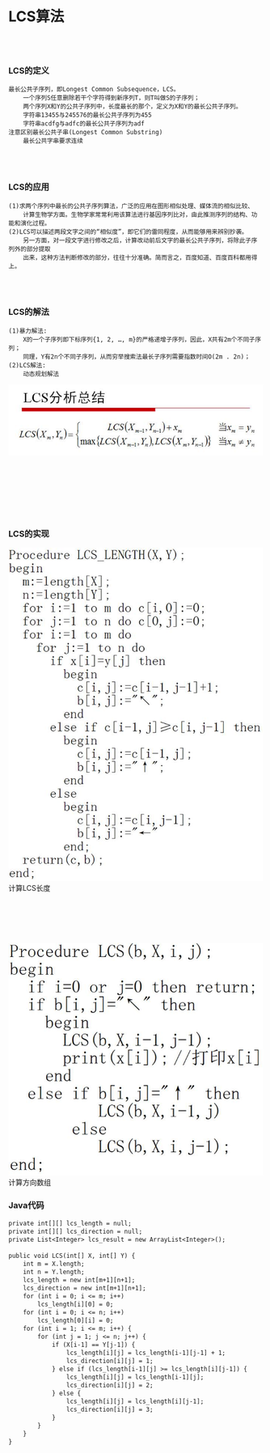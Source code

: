 # LCS算法

<br><br>

### LCS的定义
```
最长公共子序列，即Longest Common Subsequence，LCS。
	一个序列S任意删除若干个字符得到新序列T，则T叫做S的子序列；
	两个序列X和Y的公共子序列中，长度最长的那个，定义为X和Y的最长公共子序列。
	字符串13455与245576的最长公共子序列为455
	字符串acdfg与adfc的最长公共子序列为adf
注意区别最长公共子串(Longest Common Substring)
	最长公共字串要求连续
```

<br><br>

### LCS的应用
```
(1)求两个序列中最长的公共子序列算法，广泛的应用在图形相似处理、媒体流的相似比较、
	计算生物学方面。生物学家常常利用该算法进行基因序列比对，由此推测序列的结构、功能和演化过程。
(2)LCS可以描述两段文字之间的“相似度”，即它们的雷同程度，从而能够用来辨别抄袭。
	另一方面，对一段文字进行修改之后，计算改动前后文字的最长公共子序列，将除此子序列外的部分提取
	出来，这种方法判断修改的部分，往往十分准确。简而言之，百度知道、百度百科都用得上。
```


<br><br>

### LCS的解法
```
(1)暴力解法:
	X的一个子序列即下标序列{1, 2, …, m}的严格递增子序列，因此，X共有2m个不同子序列；
	同理，Y有2n个不同子序列，从而穷举搜索法最长子序列需要指数时间O(2m . 2n)；
(2)LCS解法:
	动态规划解法
```
![img](https://github.com/luguanxing/Data-Structures-and-Algorithms/blob/master/%E7%BB%8F%E5%85%B8%E7%AE%97%E6%B3%95%E5%AD%A6%E4%B9%A0/01-LCS%E7%AE%97%E6%B3%95/lcs.jpg?raw=true)<br>

<br><br><br><br><br><br>

### LCS的实现
![img](https://github.com/luguanxing/Data-Structures-and-Algorithms/blob/master/%E7%BB%8F%E5%85%B8%E7%AE%97%E6%B3%95%E5%AD%A6%E4%B9%A0/01-LCS%E7%AE%97%E6%B3%95/lcs1.jpg?raw=true)<br>
计算LCS长度

<br><br><br><br><br>
![img](https://github.com/luguanxing/Data-Structures-and-Algorithms/blob/master/%E7%BB%8F%E5%85%B8%E7%AE%97%E6%B3%95%E5%AD%A6%E4%B9%A0/01-LCS%E7%AE%97%E6%B3%95/lcs2.jpg?raw=true)<br>
计算方向数组

### Java代码
```
private int[][] lcs_length = null;
private int[][] lcs_direction = null;
private List<Integer> lcs_result = new ArrayList<Integer>();

public void LCS(int[] X, int[] Y) {
	int m = X.length;
	int n = Y.length;
	lcs_length = new int[m+1][n+1];
	lcs_direction = new int[m+1][n+1];
	for (int i = 0; i <= m; i++)
		lcs_length[i][0] = 0;
	for (int i = 0; i <= n; i++)
		lcs_length[0][i] = 0;
	for (int i = 1; i <= m; i++) {
		for (int j = 1; j <= n; j++) {
			if (X[i-1] == Y[j-1]) {
				lcs_length[i][j] = lcs_length[i-1][j-1] + 1;
				lcs_direction[i][j] = 1;
			} else if (lcs_length[i-1][j] >= lcs_length[i][j-1]) {
				lcs_length[i][j] = lcs_length[i-1][j];
				lcs_direction[i][j] = 2;
			} else {
				lcs_length[i][j] = lcs_length[i][j-1];
				lcs_direction[i][j] = 3;
			}
		}
	}
}

```

